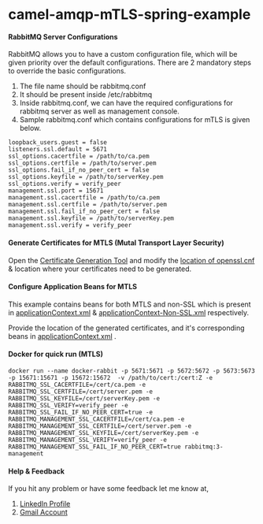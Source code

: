# camel-amqp-mTLS-spring-example

#### RabbitMQ Server Configurations
RabbitMQ allows you to have a custom configuration file, which will be given priority over the default configurations. There are 2 mandatory steps to override the basic configurations.


1. The file name should be rabbitmq.conf
2. It should be present inside /etc/rabbitmq
3. Inside rabbitmq.conf, we can have the required configurations for rabbitmq server as well as management console.
4. Sample rabbitmq.conf which contains configurations for mTLS is given below.
```
loopback_users.guest = false
listeners.ssl.default = 5671
ssl_options.cacertfile = /path/to/ca.pem
ssl_options.certfile = /path/to/server.pem
ssl_options.fail_if_no_peer_cert = false
ssl_options.keyfile = /path/to/serverKey.pem
ssl_options.verify = verify_peer
management.ssl.port = 15671
management.ssl.cacertfile = /path/to/ca.pem
management.ssl.certfile = /path/to/server.pem
management.ssl.fail_if_no_peer_cert = false
management.ssl.keyfile = /path/to/serverKey.pem
management.ssl.verify = verify_peer
```
#### Generate Certificates for MTLS (Mutal Transport Layer Security)

Open the  [Certificate Generation Tool](generateCertificate.sh) and modify the [location of openssl.cnf](openssl.cnf) & location where your certificates need to be generated.

#### Configure Application Beans for MTLS
This example contains beans for both MTLS and non-SSL which is present in [applicationContext.xml](/src/main/resources/applicationContext.xml) & [applicationContext-Non-SSL.xml](/src/main/resources/applicationContext-Non-SSL.xml) respectively.

Provide the location of the generated certificates, and it's corresponding beans in [applicationContext.xml](/src/main/resources/applicationContext.xml) .

#### Docker for quick run (MTLS)
```
docker run --name docker-rabbit -p 5671:5671 -p 5672:5672 -p 5673:5673 -p 15671:15671 -p 15672:15672  -v /path/to/cert:/cert:Z -e RABBITMQ_SSL_CACERTFILE=/cert/ca.pem -e RABBITMQ_SSL_CERTFILE=/cert/server.pem -e RABBITMQ_SSL_KEYFILE=/cert/serverKey.pem -e RABBITMQ_SSL_VERIFY=verify_peer -e RABBITMQ_SSL_FAIL_IF_NO_PEER_CERT=true -e RABBITMQ_MANAGEMENT_SSL_CACERTFILE=/cert/ca.pem -e RABBITMQ_MANAGEMENT_SSL_CERTFILE=/cert/server.pem -e RABBITMQ_MANAGEMENT_SSL_KEYFILE=/cert/serverKey.pem -e RABBITMQ_MANAGEMENT_SSL_VERIFY=verify_peer -e RABBITMQ_MANAGEMENT_SSL_FAIL_IF_NO_PEER_CERT=true rabbitmq:3-management 
```

#### Help & Feedback
If you hit any problem or have some feedback let me know at,
1. [LinkedIn Profile](https://www.linkedin.com/in/shaam-sundar-1405/)
2. [Gmail Account](shaamsundar16@gmail.com)
 